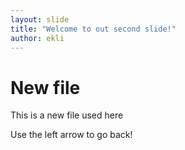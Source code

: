 ```yaml
---
layout: slide
title: "Welcome to out second slide!"
author: ekli
---
```


# New file

This is a new file used here

Use the left arrow to go back!

